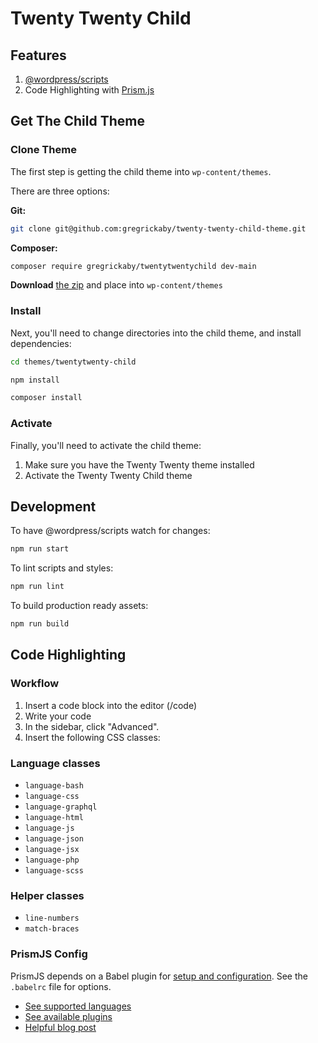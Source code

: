 <!-- markdownlint-disable MD013 -->
# Twenty Twenty Child

## Features

1. [@wordpress/scripts](https://github.com/WordPress/gutenberg/tree/master/packages/scripts)
2. Code Highlighting with [Prism.js](https://prismjs.com/download.html)

## Get The Child Theme

### Clone Theme

The first step is getting the child theme into `wp-content/themes`.

There are three options:

**Git:**

```bash
git clone git@github.com:gregrickaby/twenty-twenty-child-theme.git
```

**Composer:**

```bash
composer require gregrickaby/twentytwentychild dev-main
```

**Download** [the zip](https://github.com/gregrickaby/twenty-twenty-child-theme/archive/main.zip) and place into `wp-content/themes`

### Install

Next, you'll need to change directories into the child theme, and install dependencies:

```bash
cd themes/twentytwenty-child
```

```bash
npm install
```

```bash
composer install
```

### Activate

Finally, you'll need to activate the child theme:

1. Make sure you have the Twenty Twenty theme installed
2. Activate the Twenty Twenty Child theme

## Development

To have @wordpress/scripts watch for changes:

```bash
npm run start
```

To lint scripts and styles:

```bash
npm run lint
```

To build production ready assets:

```bash
npm run build
```

## Code Highlighting

### Workflow

1. Insert a code block into the editor (/code)
2. Write your code
3. In the sidebar, click "Advanced".
4. Insert the following CSS classes:

### Language classes

- `language-bash`
- `language-css`
- `language-graphql`
- `language-html`
- `language-js`
- `language-json`
- `language-jsx`
- `language-php`
- `language-scss`

### Helper classes

- `line-numbers`
- `match-braces`

### PrismJS Config

PrismJS depends on a Babel plugin for [setup and configuration](https://prismjs.com/download.html#). See the `.babelrc` file for options.

- [See supported languages](https://prismjs.com/#supported-languages)
- [See available plugins](https://prismjs.com/#plugins)
- [Helpful blog post](https://betterstack.dev/blog/code-highlighting-in-react-using-prismjs/)
